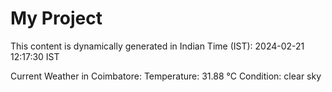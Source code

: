 # My Project

This content is dynamically generated in Indian Time (IST): 2024-02-21 12:17:30 IST


Current Weather in Coimbatore:
Temperature: 31.88 °C
Condition: clear sky
